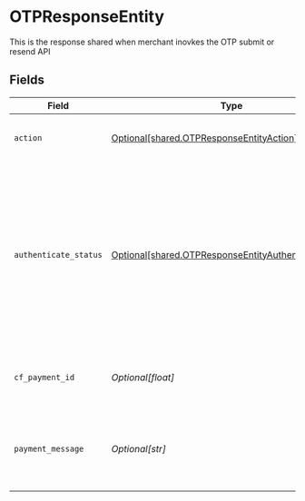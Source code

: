 # OTPResponseEntity

This is the response shared when merchant inovkes the OTP submit or resend API


## Fields

| Field                                                                                                                                                                         | Type                                                                                                                                                                          | Required                                                                                                                                                                      | Description                                                                                                                                                                   |
| ----------------------------------------------------------------------------------------------------------------------------------------------------------------------------- | ----------------------------------------------------------------------------------------------------------------------------------------------------------------------------- | ----------------------------------------------------------------------------------------------------------------------------------------------------------------------------- | ----------------------------------------------------------------------------------------------------------------------------------------------------------------------------- |
| `action`                                                                                                                                                                      | [Optional[shared.OTPResponseEntityAction]](undefined/models/shared/otpresponseentityaction.md)                                                                                | :heavy_minus_sign:                                                                                                                                                            | The action that was invoked for this request.                                                                                                                                 |
| `authenticate_status`                                                                                                                                                         | [Optional[shared.OTPResponseEntityAuthenticateStatus]](undefined/models/shared/otpresponseentityauthenticatestatus.md)                                                        | :heavy_minus_sign:                                                                                                                                                            | Status of the is action. Will be either failed or successful. If the action is successful, you should still call the authorization status to verify the final payment status. |
| `cf_payment_id`                                                                                                                                                               | *Optional[float]*                                                                                                                                                             | :heavy_minus_sign:                                                                                                                                                            | The payment id for which this request was sent                                                                                                                                |
| `payment_message`                                                                                                                                                             | *Optional[str]*                                                                                                                                                               | :heavy_minus_sign:                                                                                                                                                            | Human readable message which describes the status in more detail                                                                                                              |